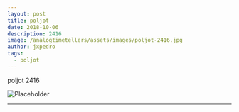 ```yaml
---
layout: post
title: poljot
date: 2018-10-06
description: 2416
image: /analogtimetellers/assets/images/poljot-2416.jpg
author: jxpedro
tags: 
  - poljot
---
```

<p >poljot 2416</p>

![Placeholder](/analogtimetellers/assets/images/poljot-2416.jpg)

<p></p>

<hr/>